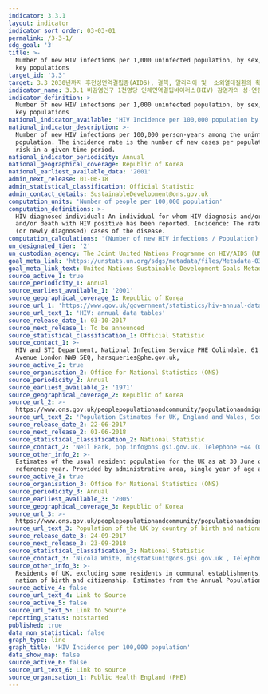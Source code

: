 ```yaml
---
indicator: 3.3.1
layout: indicator
indicator_sort_order: 03-03-01
permalink: /3-3-1/
sdg_goal: '3'
title: >-
  Number of new HIV infections per 1,000 uninfected population, by sex, age and
  key populations
target_id: '3.3'
target: 3.3 2030년까지 후천성면역결핍증(AIDS), 결핵, 말라리아 및  소외열대질환의 확산을  종식시키고, 간염, 수인성 질병 및 기타 전염성 질병 방지
indicator_name: 3.3.1 비감염인구 1천명당 인체면역결핍바이러스(HIV) 감염자의 성·연령 및 주요 특성별 현황
indicator_definition: >-
  Number of new HIV infections per 1,000 uninfected population, by sex, age and
  key populations
national_indicator_available: 'HIV Incidence per 100,000 population by country, age, sex and region of birth.'
national_indicator_description: >-
  Number of new HIV infections per 100,000 person-years among the uninfected
  population. The incidence rate is the number of new cases per population at
  risk in a given time period.
national_indicator_periodicity: Annual
national_geographical_coverage: Republic of Korea
national_earliest_available_data: '2001'
admin_next_release: 01-06-18
admin_statistical_classification: Official Statistic
admin_contact_details: SustainableDevelopment@ons.gov.uk
computation_units: 'Number of people per 100,000 population'
computation_definitions: >-
  HIV diagnosed individual: An individual for whom HIV diagnosis and/or AIDS,
  and/or death with HIV positive has been reported. Incidence: The rate of new
  (or newly diagnosed) cases of the disease.
computation_calculations: '(Number of new HIV infections / Population) * 100,000'
un_designated_tier: '2'
un_custodian_agency: The Joint United Nations Programme on HIV/AIDS (UNAIDS)
goal_meta_link: 'https://unstats.un.org/sdgs/metadata/files/Metadata-03-03-01.pdf'
goal_meta_link_text: United Nations Sustainable Development Goals Metadata (PDF 372 KB)
source_active_1: true
source_periodicity_1: Annual
source_earliest_available_1: '2001'
source_geographical_coverage_1: Republic of Korea
source_url_1: 'https://www.gov.uk/government/statistics/hiv-annual-data-tables'
source_url_text_1: 'HIV: annual data tables'
source_release_date_1: 03-10-2017
source_next_release_1: To be announced
source_statistical_classification_1: Official Statistic
source_contact_1: >-
  HIV and STI Department, National Infection Service PHE Colindale, 61 Colindale
  Avenue London NW9 5EQ, harsqueries@phe.gov.uk, 
source_active_2: true
source_organisation_2: Office for National Statistics (ONS)
source_periodicity_2: Annual
source_earliest_available_2: '1971'
source_geographical_coverage_2: Republic of Korea
source_url_2: >-
  https://www.ons.gov.uk/peoplepopulationandcommunity/populationandmigration/populationestimates/datasets/populationestimatesforukenglandandwalesscotlandandnorthernireland
source_url_text_2: 'Population Estimates for UK, England and Wales, Scotland and Northern Ireland'
source_release_date_2: 22-06-2017
source_next_release_2: 01-06-2018
source_statistical_classification_2: National Statistic
source_contact_2: 'Neil Park, pop.info@ons.gsi.gov.uk, Telephone +44 (0)1329 444661'
source_other_info_2: >-
  Estimates of the usual resident population for the UK as at 30 June of the
  reference year. Provided by administrative area, single year of age and sex
source_active_3: true
source_organisation_3: Office for National Statistics (ONS)
source_periodicity_3: Annual
source_earliest_available_3: '2005'
source_geographical_coverage_3: Republic of Korea
source_url_3: >-
  https://www.ons.gov.uk/peoplepopulationandcommunity/populationandmigration/internationalmigration/datasets/populationoftheunitedkingdombycountryofbirthandnationality
source_url_text_3: Population of the UK by country of birth and nationality
source_release_date_3: 24-09-2017
source_next_release_3: 23-09-2018
source_statistical_classification_3: National Statistic
source_contact_3: 'Nicola White, migstatsunit@ons.gsi.gov.uk , Telephone +44 (0)1329 444097'
source_other_info_3: >-
  Residents of UK, excluding some residents in communal establishments, by
  nation of birth and citizenship. Estimates from the Annual Population Survey
source_active_4: false
source_url_text_4: Link to Source
source_active_5: false
source_url_text_5: Link to Source
reporting_status: notstarted
published: true
data_non_statistical: false
graph_type: line
graph_title: 'HIV Incidence per 100,000 population'
data_show_map: false
source_active_6: false
source_url_text_6: Link to source
source_organisation_1: Public Health England (PHE)
---
```

